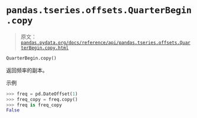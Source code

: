# `pandas.tseries.offsets.QuarterBegin.copy`

> 原文：[`pandas.pydata.org/docs/reference/api/pandas.tseries.offsets.QuarterBegin.copy.html`](https://pandas.pydata.org/docs/reference/api/pandas.tseries.offsets.QuarterBegin.copy.html)

```py
QuarterBegin.copy()
```

返回频率的副本。

示例

```py
>>> freq = pd.DateOffset(1)
>>> freq_copy = freq.copy()
>>> freq is freq_copy
False 
```
